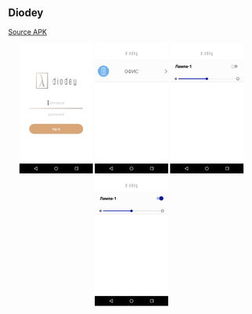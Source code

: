 ## Diodey
[Source APK](https://github.com/alikdemon1/Diodey/blob/master/app-debug.apk?raw=true)
<p align="center">
  <img src="images/1-screen.png" width="150"/>
  <img src="images/2-screen.png" width="150"/>
  <img src="images/3-screen.png" width="150"/>
  <img src="images/4-screen.png" width="150"/>
</p>
